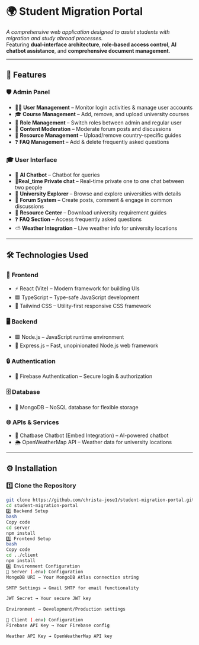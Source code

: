 # 🌍 Student Migration Portal  

_A comprehensive web application designed to assist students with migration and study abroad processes._  
Featuring **dual-interface architecture**, **role-based access control**, **AI chatbot assistance**, and **comprehensive document management**.  

---

## 🚀 Features  

### 🛡️ **Admin Panel**
- 🧑‍💼 **User Management** – Monitor login activities & manage user accounts  
- 🎓 **Course Management** – Add, remove, and upload university courses  
- 🔑 **Role Management** – Switch roles between admin and regular user  
- 📝 **Content Moderation** – Moderate forum posts and discussions  
- 📂 **Resource Management** – Upload/remove country-specific guides  
- ❓ **FAQ Management** – Add & delete frequently asked questions  

### 🎓 **User Interface**
- 🤖 **AI Chatbot** – Chatbot for  queries
- 👥**Real_time Private chat** – Real-time private one to one chat between two people
- 🏫 **University Explorer** – Browse and explore universities with details  
- 💬 **Forum System** – Create posts, comment & engage in common  discussions  
- 📘 **Resource Center** – Download university requirement guides  
- ❓ **FAQ Section** – Access frequently asked questions  
- ⛅ **Weather Integration** – Live weather info for university locations  

---

## 🛠️ Technologies Used  

### 🎨 **Frontend**
- ⚡ React (Vite) – Modern framework for building UIs  
- 🟦 TypeScript – Type-safe JavaScript development  
- 🎨 Tailwind CSS – Utility-first responsive CSS framework  

### 🖥️ **Backend**
- 🟩 Node.js – JavaScript runtime environment  
- 🚀 Express.js – Fast, unopinionated Node.js web framework  

### 🔒 **Authentication**
- 🔑 Firebase Authentication – Secure login & authorization  

### 🗄️ **Database**
- 🍃 MongoDB – NoSQL database for flexible storage  

### 🌐 **APIs & Services**
- 💬 Chatbase Chatbot (Embed Integration) – AI-powered chatbot  
- 🌦️ OpenWeatherMap API – Weather data for university locations  

---

## ⚙️ Installation  

### 1️⃣ Clone the Repository  
```bash
git clone https://github.com/christa-jose1/student-migration-portal.git
cd student-migration-portal
2️⃣ Backend Setup
bash
Copy code
cd server
npm install
3️⃣ Frontend Setup
bash
Copy code
cd ../client
npm install
4️⃣ Environment Configuration
🔧 Server (.env) Configuration
MongoDB URI → Your MongoDB Atlas connection string

SMTP Settings → Gmail SMTP for email functionality

JWT Secret → Your secure JWT key

Environment → Development/Production settings

🔧 Client (.env) Configuration
Firebase API Key → Your Firebase config

Weather API Key → OpenWeatherMap API key



